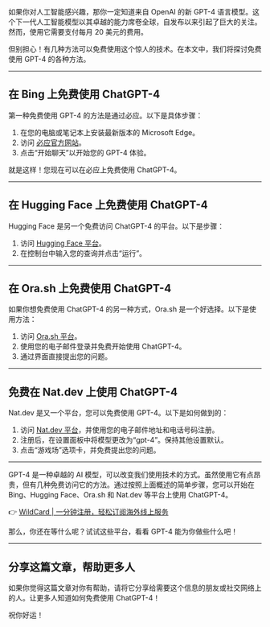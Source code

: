 如果你对人工智能感兴趣，那你一定知道来自 OpenAI 的新 GPT-4 语言模型。这个下一代人工智能模型以其卓越的能力席卷全球，自发布以来引起了巨大的关注。然而，使用它需要支付每月 20 美元的费用。

但别担心！有几种方法可以免费使用这个惊人的技术。在本文中，我们将探讨免费使用 GPT-4 的各种方法。

---

## 在 Bing 上免费使用 ChatGPT-4

第一种免费使用 GPT-4 的方法是通过必应。以下是具体步骤：

1. 在您的电脑或笔记本上安装最新版本的 Microsoft Edge。
2. 访问 [必应官方网站](https://bing.com/new)。
3. 点击“开始聊天”以开始您的 GPT-4 体验。

就是这样！您现在可以在必应上免费使用 ChatGPT-4。

---

## 在 Hugging Face 上免费使用 ChatGPT-4

Hugging Face 是另一个免费访问 ChatGPT-4 的平台。以下是步骤：

1. 访问 [Hugging Face 平台](https://huggingface.co/spaces/ysharma/ChatGPT4)。
2. 在控制台中输入您的查询并点击“运行”。

---

## 在 Ora.sh 上免费使用 ChatGPT-4

如果你想免费使用 ChatGPT-4 的另一种方式，Ora.sh 是一个好选择。以下是使用方法：

1. 访问 [Ora.sh 平台](https://ora.sh/openai/gpt4)。
2. 使用您的电子邮件登录并免费开始使用 ChatGPT-4。
3. 通过界面直接提出您的问题。

---

## 免费在 Nat.dev 上使用 ChatGPT-4

Nat.dev 是又一个平台，您可以免费使用 GPT-4。以下是如何做到的：

1. 访问 [Nat.dev 平台](https://nat.dev)，并使用您的电子邮件地址和电话号码注册。
2. 注册后，在设置面板中将模型更改为“gpt-4”。保持其他设置默认。
3. 点击“游戏场”选项卡，并免费提出您的问题。

---

GPT-4 是一种卓越的 AI 模型，可以改变我们使用技术的方式。虽然使用它有点昂贵，但有几种免费访问它的方法。通过按照上面概述的简单步骤，您可以开始在 Bing、Hugging Face、Ora.sh 和 Nat.dev 等平台上使用 ChatGPT-4。

👉 [WildCard | 一分钟注册，轻松订阅海外线上服务](https://bit.ly/bewildcard)

那么，你还在等什么呢？试试这些平台，看看 GPT-4 能为你做些什么吧！

---

## 分享这篇文章，帮助更多人

如果你觉得这篇文章对你有帮助，请将它分享给需要这个信息的朋友或社交网络上的人。让更多人知道如何免费使用 ChatGPT-4！

祝你好运！